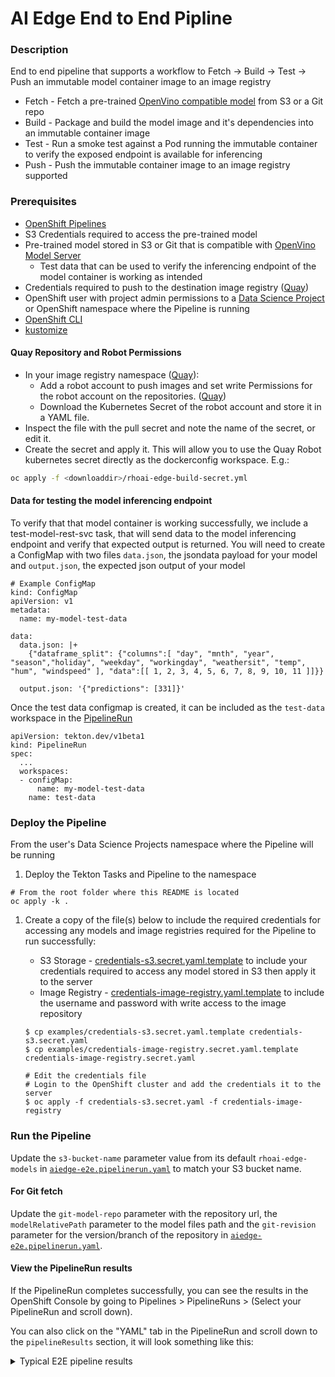 # AI Edge End to End Pipline

### Description
End to end pipeline that supports a workflow to Fetch -> Build -> Test -> Push an immutable model container image to an image registry

* Fetch - Fetch a pre-trained [OpenVino compatible model](https://docs.openvino.ai/2023.2/Supported_Model_Formats.html) from S3 or a Git repo
* Build - Package and build the model image and it's dependencies into an immutable container image
* Test - Run a smoke test against a Pod running the immutable container to verify the exposed endpoint is available for inferencing
* Push - Push the immutable container image to an image registry supported

### Prerequisites
* [OpenShift Pipelines](https://docs.openshift.com/pipelines/1.12/install_config/installing-pipelines.html#op-installing-pipelines-operator-in-web-console_installing-pipelines)
* S3 Credentials required to access the pre-trained model
* Pre-trained model stored in S3 or Git that is compatible with [OpenVino Model Server](https://docs.openvino.ai/2023.2/Supported_Model_Formats.html) 
  * Test data that can be used to verify the inferencing endpoint of the model container is working as intended
* Credentials required to push to the destination image registry ([Quay](https://docs.quay.io/glossary/robot-accounts.html))
* OpenShift user with project admin permissions to a [Data Science Project](https://access.redhat.com/documentation/en-us/red_hat_openshift_data_science/1/html-single/getting_started_with_red_hat_openshift_data_science/index#creating-a-data-science-project_get-started) or OpenShift namespace where the Pipeline is running
* [OpenShift CLI](https://docs.openshift.com/container-platform/4.13/cli_reference/openshift_cli/getting-started-cli.html)
* [kustomize](https://kubectl.docs.kubernetes.io/guides/introduction/kustomize/)


#### Quay Repository and Robot Permissions
- In your image registry namespace ([Quay](https://quay.io)):
  - Add a robot account to push images and set write Permissions for the robot account on the repositories. ([Quay](https://access.redhat.com/documentation/en-us/red_hat_quay/3.10/html/use_red_hat_quay/use-quay-manage-repo))
  - Download the Kubernetes Secret of the robot account and store it in a YAML file.
- Inspect the file with the pull secret and note the name of the secret, or edit it.
- Create the secret and apply it. This will allow you to use the Quay Robot kubernetes secret directly as the dockerconfig workspace. E.g.:

```bash
oc apply -f <downloaddir>/rhoai-edge-build-secret.yml
```

#### Data for testing the model inferencing endpoint
To verify that that model container is working successfully, we include a test-model-rest-svc task, that will send data to the model inferencing endpoint and verify that expected output is returned.  You will need to create a ConfigMap with two files `data.json`, the jsondata payload for your model and `output.json`, the expected json output of your model

```
# Example ConfigMap
kind: ConfigMap
apiVersion: v1
metadata:
  name: my-model-test-data

data:
  data.json: |+
    {"dataframe_split": {"columns":[ "day", "mnth", "year", "season","holiday", "weekday", "workingday", "weathersit", "temp", "hum", "windspeed" ], "data":[[ 1, 2, 3, 4, 5, 6, 7, 8, 9, 10, 11 ]]}}

  output.json: '{"predictions": [331]}'
```

Once the test data configmap is created, it can be included as the `test-data` workspace in the [PipelineRun](aiedge-e2e.pipelinerun.yaml)
```
apiVersion: tekton.dev/v1beta1
kind: PipelineRun
spec:
  ...
  workspaces:
  - configMap:
      name: my-model-test-data
    name: test-data
```

### Deploy the Pipeline
From the user's Data Science Projects namespace where the Pipeline will be running

1. Deploy the Tekton Tasks and Pipeline to the namespace
```
# From the root folder where this README is located
oc apply -k .
```

1. Create a copy of the file(s) below to include the required credentials for accessing any models and image registries required for the Pipeline to run successfully:
   * S3 Storage - [credentials-s3.secret.yaml.template](templates/credentials-s3.secret.yaml.template) to include your credentials required to access any model stored in S3 then apply it to the server
   * Image Registry - [credentials-image-registry.yaml.template](templates/credentials-image-registry.yaml.template) to include the username and password with write access to the image repository

   ```
   $ cp examples/credentials-s3.secret.yaml.template credentials-s3.secret.yaml
   $ cp examples/credentials-image-registry.secret.yaml.template credentials-image-registry.secret.yaml

   # Edit the credentials file
   # Login to the OpenShift cluster and add the credentials it to the server
   $ oc apply -f credentials-s3.secret.yaml -f credentials-image-registry
   ```

### Run the Pipeline

Update the `s3-bucket-name` parameter value from its default `rhoai-edge-models` in
[`aiedge-e2e.pipelinerun.yaml`](pipelines/tekton/aiedge-e2e/aiedge-e2e.pipelinerun.yaml) to match your S3 bucket name.

#### For Git fetch
Update the `git-model-repo` parameter with the repository url, the `modelRelativePath` parameter to the model files path and the `git-revision` parameter for the version/branch of the repository in [`aiedge-e2e.pipelinerun.yaml`](pipelines/tekton/aiedge-e2e/aiedge-e2e.pipelinerun.yaml).

#### View the PipelineRun results

If the PipelineRun completes successfully, you can see the results in the OpenShift Console by going to Pipelines > PipelineRuns > (Select your PipelineRun and scroll down).

You can also click on the "YAML" tab in the PipelineRun and scroll down to the `pipelineResults` section, it will look something like this:

<details><summary>Typical E2E pipeline results</summary>

```yaml
  pipelineResults:
    - name: git-model-fetched-commit
      value: f89e2bc61e6ff7f539c52fded3a2bdc991a55b7c
    - name: git-model-fetched-url
      value: 'https://github.com/piotrpdev/ai-edge.git'
    - name: git-model-fetched-commit-epoch
      value: '1702404808'
    - name: git-containerfile-fetched-commit
      value: f89e2bc61e6ff7f539c52fded3a2bdc991a55b7c
    - name: git-containerfile-fetched-url
      value: 'https://github.com/piotrpdev/ai-edge'
    - name: git-containerfile-fetched-commit-epoch
      value: '1702404808'
    - name: model-files-size
      value: |
        2084
    - name: model-files-list
      value: |
        MLmodel
        README.md
        conda.yaml
        convert_csv_to_json.py
        dataset.csv
        python_env.yaml
        requirements.txt
        tf2model/
    - name: internal-registry-url
      value: >
        image-registry.openshift-image-registry.svc:5000/pplaczek-pipeline-dev/tensorflow-housing:1
    - name: target-registry-url
      value: quay.io/pplaczek/tensorflow-housing
    - name: internal-image-url
      value: >-
        image-registry.openshift-image-registry.svc:5000/pplaczek-pipeline-dev/tensorflow-housing@sha256:0cc9a636c2f18b0f15224a234995ecd27a3dc2e5eb7ffefc8ecfd72c099da31f
    - name: target-image-url
      value: >-
        quay.io/pplaczek/tensorflow-housing:1-fa9e93e0-c66c-4075-9333-61769420f102
    - name: internal-image-size
      value: '126507187'
    - name: buildah-sha
      value: 'sha256:0cc9a636c2f18b0f15224a234995ecd27a3dc2e5eb7ffefc8ecfd72c099da31f'
    - name: model-name
      value: tensorflow-housing
    - name: model-version
      value: '1'
    - name: internal-image-created-at
      value: '2023-12-12T18:39:25Z'
    - name: internal-image-buildah-version
      value: 1.24.2
```

</details>